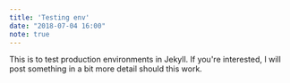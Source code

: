 ```yaml
---
title: 'Testing env'
date: "2018-07-04 16:00"
note: true
---
```


This is to test production environments in Jekyll. If you're interested, I will post something in a bit more detail should this work.
